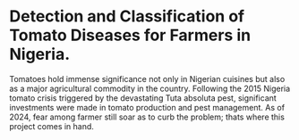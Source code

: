 # Detection and Classification of Tomato Diseases for Farmers in Nigeria.
Tomatoes hold immense significance not only in Nigerian cuisines but also as a major agricultural commodity in the country. 
Following the 2015 Nigeria tomato crisis triggered by the devastating Tuta absoluta pest, significant investments were made in tomato production and pest management. 
As of 2024, fear among farmer still soar as to curb the problem; thats where this project comes in hand.
